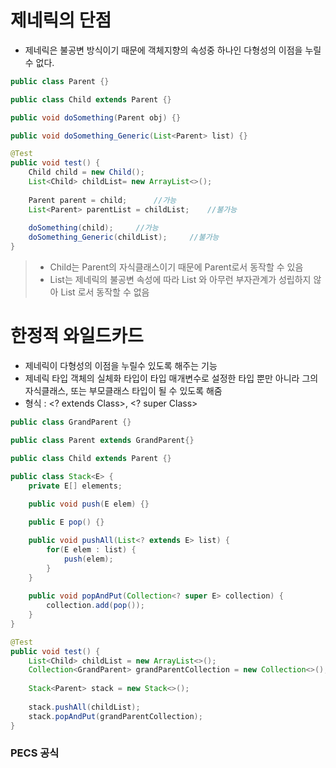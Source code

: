 # 제네릭의 단점
* 제네릭은 불공변 방식이기 때문에 객체지향의 속성중 하나인 다형성의 이점을 누릴 수 없다.
```java
public class Parent {}

public class Child extends Parent {}

public void doSomething(Parent obj) {}

public void doSomething_Generic(List<Parent> list) {}

@Test
public void test() {
	Child child = new Child();
	List<Child> childList= new ArrayList<>();
	
	Parent parent = child;		//가능
	List<Parent> parentList = childList;	//불가능
	
	doSomething(child);		//가능
	doSomething_Generic(childList);		//불가능
}
```
> * Child는 Parent의 자식클래스이기 때문에 Parent로서 동작할 수 있음
> * List<Child>는 제네릭의 불공변 속성에 따라 List<Parent> 와 아무런 부자관계가 성립하지 않아 List<Parent> 로서 동작할 수 없음

# 한정적 와일드카드
* 제네릭이 다형성의 이점을 누릴수 있도록 해주는 기능
* 제네릭 타입 객체의 실체화 타입이 타입 매개변수로 설정한 타입 뿐만 아니라 그의 자식클래스, 또는 부모클래스 타입이 될 수 있도록 해줌
* 형식 : <? extends Class>, <? super Class>
```java
public class GrandParent {}

public class Parent extends GrandParent{}

public class Child extends Parent {}

public class Stack<E> {
	private E[] elements;
		
	public void push(E elem) {}

	public E pop() {}

	public void pushAll(List<? extends E> list) {
		for(E elem : list) {
			push(elem);
		}
	}
        	
	public void popAndPut(Collection<? super E> collection) {
		collection.add(pop());
	}
}

@Test
public void test() {
	List<Child> childList = new ArrayList<>();
	Collection<GrandParent> grandParentCollection = new Collection<>();
	
	Stack<Parent> stack = new Stack<>();
	
	stack.pushAll(childList);
	stack.popAndPut(grandParentCollection);
}
```

### PECS 공식
